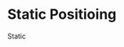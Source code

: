 <!DOCTYPE html>
<html lang="en">
<head>
    <meta charset="UTF-8">
    <meta name="viewport" content="width=device-width, initial-scale=1.0">
    <title>Static positioning</title>
    <link rel="stylesheet" href="static.css">
</head>
<body>
    <h1> Static Positioing</h1>
    <div class="box">Static</div>
        
</body>
</html>
